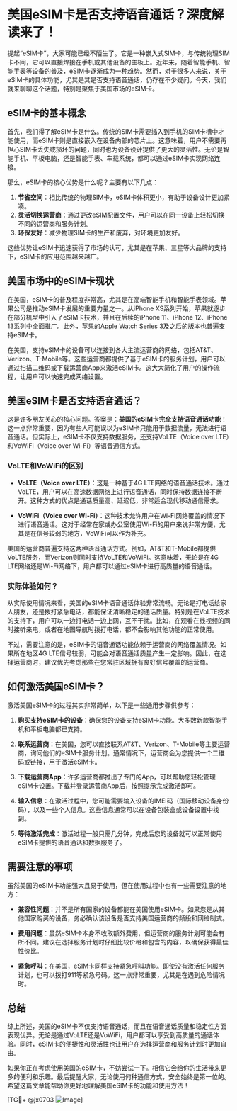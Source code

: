 # 美国eSIM卡是否支持语音通话？深度解读来了！

提起“eSIM卡”，大家可能已经不陌生了。它是一种嵌入式SIM卡，与传统物理SIM卡不同，它可以直接焊接在手机或其他设备的主板上。近年来，随着智能手机、智能手表等设备的普及，eSIM卡逐渐成为一种趋势。然而，对于很多人来说，关于eSIM卡的具体功能，尤其是其是否支持语音通话，仍存在不少疑问。今天，我们就来聊聊这个话题，特别是聚焦于美国市场的eSIM卡。

## eSIM卡的基本概念

首先，我们得了解eSIM卡是什么。传统的SIM卡需要插入到手机的SIM卡槽中才能使用，而eSIM卡则是直接嵌入在设备内部的芯片上。这意味着，用户不需要再担心SIM卡丢失或损坏的问题，同时也为设备设计提供了更大的灵活性。无论是智能手机、平板电脑，还是智能手表、车载系统，都可以通过eSIM卡实现网络连接。

那么，eSIM卡的核心优势是什么呢？主要有以下几点：

1. **节省空间**：相比传统的物理SIM卡，eSIM卡体积更小，有助于设备设计更加紧凑。
2. **灵活切换运营商**：通过更改eSIM配置文件，用户可以在同一设备上轻松切换不同的运营商和服务计划。
3. **环保友好**：减少物理SIM卡的生产和废弃，对环境更加友好。

这些优势让eSIM卡迅速获得了市场的认可，尤其是在苹果、三星等大品牌的支持下，eSIM卡的应用范围越来越广。

## 美国市场中的eSIM卡现状

在美国，eSIM卡的普及程度非常高，尤其是在高端智能手机和智能手表领域。苹果公司是推动eSIM卡发展的重要力量之一。从iPhone XS系列开始，苹果就逐步在部分机型中引入了eSIM卡技术，并且在后续的iPhone 11、iPhone 12、iPhone 13系列中全面推广。此外，苹果的Apple Watch Series 3及之后的版本也普遍支持eSIM卡。

在美国，支持eSIM卡的设备可以连接到各大主流运营商的网络，包括AT&T、Verizon、T-Mobile等。这些运营商都提供了基于eSIM卡的服务计划，用户可以通过扫描二维码或下载运营商App来激活eSIM卡。这大大简化了用户的操作流程，让用户可以快速完成网络设置。

## 美国eSIM卡是否支持语音通话？

这是许多朋友关心的核心问题。答案是：**美国的eSIM卡完全支持语音通话功能**！这一点非常重要，因为有些人可能误以为eSIM卡只能用于数据流量，无法进行语音通话。但实际上，eSIM卡不仅支持数据服务，还支持VoLTE（Voice over LTE）和VoWiFi（Voice over Wi-Fi）等语音通信方式。

### VoLTE和VoWiFi的区别

- **VoLTE（Voice over LTE）**：这是一种基于4G LTE网络的语音通话技术。通过VoLTE，用户可以在高速数据网络上进行语音通话，同时保持数据连接不断开。这种方式的优点是通话质量高、延迟低，非常适合现代移动通信需求。
  
- **VoWiFi（Voice over Wi-Fi）**：这种技术允许用户在Wi-Fi网络覆盖的情况下进行语音通话。这对于经常在家或办公室使用Wi-Fi的用户来说非常方便，尤其是在信号较弱的地方，VoWiFi可以作为补充。

美国的运营商普遍支持这两种语音通话方式。例如，AT&T和T-Mobile都提供VoLTE服务，而Verizon则同时支持VoLTE和VoWiFi。这意味着，无论是在4G LTE网络还是Wi-Fi网络下，用户都可以通过eSIM卡进行高质量的语音通话。

### 实际体验如何？

从实际使用情况来看，美国的eSIM卡语音通话体验非常流畅。无论是打电话给家人朋友，还是拨打紧急电话，都能保证清晰稳定的通话质量。特别是在VoLTE技术的支持下，用户可以一边打电话一边上网，互不干扰。比如，在观看在线视频的同时接听来电，或者在地图导航时拨打电话，都不会影响其他功能的正常使用。

不过，需要注意的是，eSIM卡的语音通话功能依赖于运营商的网络覆盖情况。如果所在地区4G LTE信号较弱，可能会对语音通话质量产生一定影响。因此，在选择运营商时，建议优先考虑那些在您常驻区域拥有良好信号覆盖的运营商。

## 如何激活美国eSIM卡？

激活美国eSIM卡的过程其实非常简单，以下是一些通用步骤供参考：

1. **购买支持eSIM卡的设备**：确保您的设备支持eSIM卡功能。大多数新款智能手机和平板电脑都已支持。
   
2. **联系运营商**：在美国，您可以直接联系AT&T、Verizon、T-Mobile等主要运营商，询问他们的eSIM卡服务计划。通常情况下，运营商会为您提供一个二维码或链接，用于激活eSIM卡。

3. **下载运营商App**：许多运营商都推出了专门的App，可以帮助您轻松管理eSIM卡设置。下载并登录运营商App后，按照提示完成激活即可。

4. **输入信息**：在激活过程中，您可能需要输入设备的IMEI码（国际移动设备身份码），以及一些个人信息。这些信息通常可以在设备包装盒或设备设置中找到。

5. **等待激活完成**：激活过程一般只需几分钟，完成后您的设备就可以正常使用eSIM卡提供的语音通话和数据服务了。

## 需要注意的事项

虽然美国的eSIM卡功能强大且易于使用，但在使用过程中也有一些需要注意的地方：

- **兼容性问题**：并不是所有国家的设备都能在美国使用eSIM卡。如果您是从其他国家购买的设备，务必确认该设备是否支持美国运营商的频段和网络制式。

- **费用问题**：虽然eSIM卡本身不收取额外费用，但运营商的服务计划可能会有所不同。建议在选择服务计划时仔细比较价格和包含的内容，以确保获得最佳性价比。

- **紧急呼叫**：在美国，eSIM卡同样支持紧急呼叫功能。即使没有激活任何服务计划，也可以拨打911等紧急号码。这一点非常重要，尤其是在遇到危险情况时。

## 总结

综上所述，美国的eSIM卡不仅支持语音通话，而且在语音通话质量和稳定性方面表现优异。无论是通过VoLTE还是VoWiFi，用户都可以享受到高质量的通话体验。同时，eSIM卡的便捷性和灵活性也让用户在选择运营商和服务计划时更加自由。

如果你正在考虑使用美国的eSIM卡，不妨尝试一下。相信它会给你的生活带来更多的便利和乐趣。最后提醒大家，无论使用何种通信方式，安全始终是第一位的。希望这篇文章能帮助你更好地理解美国eSIM卡的功能和使用方法！

[TG💪+ @jx0703 ![Image](https://github.com/user-attachments/assets/dbca1d08-cadb-493c-b0ec-ad6f7a83f270)]